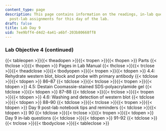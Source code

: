 ```yaml
---
content_type: page
description: This page contains information on the readings, in-lab questions, and
  post-lab assignments for this day of the lab.
draft: false
title: Lab Day 9
uid: 7ee9bff4-d4d2-4a41-a6bf-203b80668ff8
---
```

### Lab Objective 4 (continued)

{{< tableopen >}}{{< theadopen >}}{{< tropen >}}{{< thopen >}}
Parts
{{< thclose >}}{{< thopen >}}
Pages in Lab Manual
{{< thclose >}}{{< trclose >}}{{< theadclose >}}{{< tbodyopen >}}{{< tropen >}}{{< tdopen >}}
4.4: Rehydrate western blot, block and probe with primary antibody
{{< tdclose >}}{{< tdopen >}}
86–87
{{< tdclose >}}{{< trclose >}}{{< tropen >}}{{< tdopen >}}
4.5: Destain Coomassie-stained SDS-polyacrylamide gel
{{< tdclose >}}{{< tdopen >}}
87–88
{{< tdclose >}}{{< trclose >}}{{< tropen >}}{{< tdopen >}}
4.6: Washing and detection of western blot
{{< tdclose >}}{{< tdopen >}}
88–90
{{< tdclose >}}{{< trclose >}}{{< tropen >}}{{< tdopen >}}
Day 9 post-lab notebook tips and reminders
{{< tdclose >}}{{< tdopen >}}
90
{{< tdclose >}}{{< trclose >}}{{< tropen >}}{{< tdopen >}}
Day 9 in-lab questions
{{< tdclose >}}{{< tdopen >}}
91–92
{{< tdclose >}}{{< trclose >}}{{< tbodyclose >}}{{< tableclose >}}